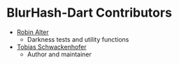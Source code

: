 # BlurHash-Dart Contributors

* [Robin Alter](https://github.com/robin-alter)
  * Darkness tests and utility functions
* [Tobias Schwackenhofer](https://github.com/justacid)
  * Author and maintainer
